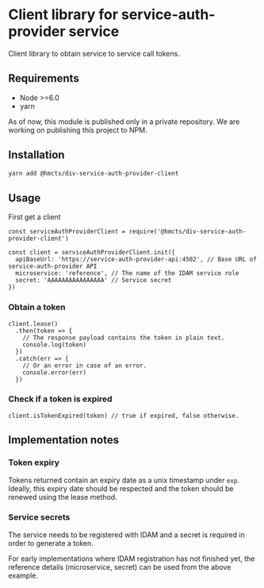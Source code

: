 # Client library for service-auth-provider service

Client library to obtain service to service call tokens.

## Requirements

* Node >=6.0
* yarn

As of now, this module is published only in a private repository.
We are working on publishing this project to NPM.

## Installation

```bash
yarn add @hmcts/div-service-auth-provider-client
```


## Usage

First get a client

```es6
const serviceAuthProviderClient = require('@hmcts/div-service-auth-provider-client')

const client = serviceAuthProviderClient.init({
  apiBaseUrl: 'https://service-auth-provider-api:4502', // Base URL of service-auth-provider API
  microservice: 'reference', // The name of the IDAM service role
  secret: 'AAAAAAAAAAAAAAAA' // Service secret
})
```


### Obtain a token

```es6
client.lease()
  .then(token => {
    // The response payload contains the token in plain text.
    console.log(token)
  })
  .catch(err => {
    // Or an error in case of an error.
    console.error(err)
  })
```


### Check if a token is expired

```es6
client.isTokenExpired(token) // true if expired, false otherwise.
```


## Implementation notes

### Token expiry

Tokens returned contain an expiry date as a unix timestamp under `exp`. Ideally, this expiry date should be respected
and the token should be renewed using the lease method. 


### Service secrets

The service needs to be registered with IDAM and a secret is required in order to generate a token.

For early implementations where IDAM registration has not finished yet, the reference details (microservice, secret) can
be used from the above example.
